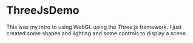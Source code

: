 # ThreeJsDemo
This was my intro to using WebGL using the Three.js framework.  I just created some shapes and lighting and some controls to display a scene.
